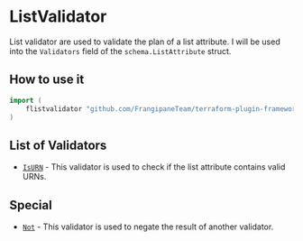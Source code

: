 # ListValidator

List validator are used to validate the plan of a list attribute.
I will be used into the `Validators` field of the `schema.ListAttribute` struct.

## How to use it

```go
import (
    flistvalidator "github.com/FrangipaneTeam/terraform-plugin-framework-validators/listvalidator"
)
```

## List of Validators

- [`IsURN`](isurn.md) - This validator is used to check if the list attribute contains valid URNs.

## Special

- [`Not`](not.md) - This validator is used to negate the result of another validator.
